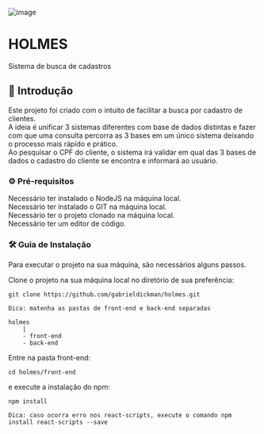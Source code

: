 ![image](https://github.com/gabrieldickman/holmes/assets/55303496/dd0920f4-90a0-4908-913a-77e8b2fd1fcd)

# HOLMES
Sistema de busca de cadastros

## 📌 Introdução
Este projeto foi criado com o intuito de facilitar a busca por cadastro de clientes. <br>
A ideia é unificar 3 sistemas diferentes com base de dados distintas e fazer com que uma consulta percorra as 3 bases em um único sistema deixando o processo mais rápido e prático. <br>
Ao pesquisar o CPF do cliente, o sistema irá validar em qual das 3 bases de dados o cadastro do cliente se encontra e informará ao usuário.

### ⚙️ Pré-requisitos

Necessário ter instalado o NodeJS na máquina local. <br>
Necessário ter instalado o GIT na máquina local. <br>
Necessário ter o projeto clonado na máquina local. <br>
Necessário ter um editor de código. <br>

### 🛠️ Guia de Instalação

Para executar o projeto na sua máquina, são necessários alguns passos.

Clone o projeto na sua máquina local no diretório de sua preferência: 
````
git clone https://github.com/gabrieldickman/holmes.git
````
````
Dica: matenha as pastas de front-end e back-end separadas

holmes 
    |
    - front-end
    - back-end
````
Entre na pasta front-end:
````
cd holmes/front-end
````
e execute a instalação do npm:
````
npm install
````
````
Dica: caso ocorra erro nos react-scripts, execute o comando npm install react-scripts --save
````


